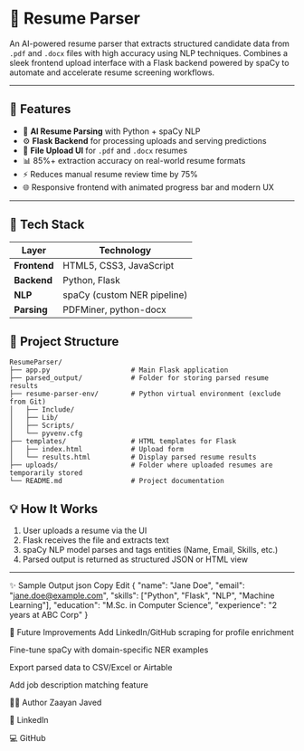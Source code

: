 # 📄 Resume Parser

An AI-powered resume parser that extracts structured candidate data from `.pdf` and `.docx` files with high accuracy using NLP techniques. Combines a sleek frontend upload interface with a Flask backend powered by spaCy to automate and accelerate resume screening workflows.

---

## 🚀 Features

- 🤖 **AI Resume Parsing** with Python + spaCy NLP  
- ⚙️ **Flask Backend** for processing uploads and serving predictions  
- 📂 **File Upload UI** for `.pdf` and `.docx` resumes  
- 📊 85%+ extraction accuracy on real-world resume formats  
- ⚡ Reduces manual resume review time by 75%  
- 🌐 Responsive frontend with animated progress bar and modern UX  

---

## 🧠 Tech Stack

| Layer       | Technology                   |
|-------------|-------------------------------|
| **Frontend**| HTML5, CSS3, JavaScript       |
| **Backend** | Python, Flask                 |
| **NLP**     | spaCy (custom NER pipeline)   |
| **Parsing** | PDFMiner, python-docx         |

## 📁 Project Structure

```
ResumeParser/
├── app.py                    # Main Flask application
├── parsed_output/            # Folder for storing parsed resume results
├── resume-parser-env/        # Python virtual environment (exclude from Git)
│   ├── Include/
│   ├── Lib/
│   ├── Scripts/
│   └── pyvenv.cfg
├── templates/                # HTML templates for Flask
│   ├── index.html            # Upload form
│   └── results.html          # Display parsed resume results
├── uploads/                  # Folder where uploaded resumes are temporarily stored
└── README.md                 # Project documentation
```

## 💡 How It Works

1. User uploads a resume via the UI  
2. Flask receives the file and extracts text  
3. spaCy NLP model parses and tags entities (Name, Email, Skills, etc.)  
4. Parsed output is returned as structured JSON or HTML view  

---

✨ Sample Output
json
Copy
Edit
{
  "name": "Jane Doe",
  "email": "jane.doe@example.com",
  "skills": ["Python", "Flask", "NLP", "Machine Learning"],
  "education": "M.Sc. in Computer Science",
  "experience": "2 years at ABC Corp"
}

🔭 Future Improvements
Add LinkedIn/GitHub scraping for profile enrichment

Fine-tune spaCy with domain-specific NER examples

Export parsed data to CSV/Excel or Airtable

Add job description matching feature

👨‍💻 Author
Zaayan Javed

💼 LinkedIn

💻 GitHub
